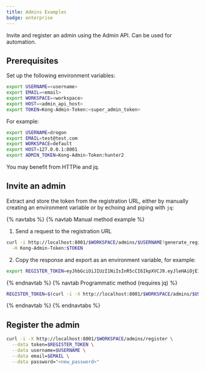 ```yaml
---
title: Admins Examples
badge: enterprise
---
```


Invite and register an admin using the Admin API. Can be used for automation.

## Prerequisites

Set up the following environment variables:

```bash
export USERNAME=<username>
export EMAIL=<email>
export WORKSPACE=<workspace>
export HOST=<admin_api_host>
export TOKEN=Kong-Admin-Token:<super_admin_token>
```

For example:
```bash
export USERNAME=drogon
export EMAIL=test@test.com
export WORKSPACE=default
export HOST=127.0.0.1:8001
export ADMIN_TOKEN=Kong-Admin-Token:hunter2
```

You may benefit from HTTPie and jq.

## Invite an admin

Extract and store the token from the registration URL, either by manually creating an environment variable or by echoing and piping with `jq`:

{% navtabs %}
{% navtab Manual method example %}

1. Send a request to the registration URL
  ```bash
  curl -i http://localhost:8001/$WORKSPACE/admins/$USERNAME?generate_register_url=true \
    -H Kong-Admin-Token:$TOKEN
  ```

2. Copy the response and export as an environment variable, for example:
  ```bash
  export REGISTER_TOKEN=eyJhbGciOiJIUzI1NiIsInR5cCI6IkpXVCJ9.eyJleHAiOjE1NDUwNjc0NjUsImlkIjoiM2IyNzY3MzEtNjIxZC00ZjA3LTk3YTQtZjU1NTg0NmJkZjJjIn0.gujRDi2pX_E7u2zuhYBWD4MoPFKe3axMAq-AUcORg2g
  ```

{% endnavtab %}
{% navtab Programmatic method (requires jq) %}

```bash
REGISTER_TOKEN=$(curl -i -X http://localhost:8001/$WORKSPACE/admins/$USERNAME?generate_register_url=true -H Kong-Admin-Token:$TOKEN | jq .token -r)
```

{% endnavtab %}
{% endnavtabs %}

## Register the admin

```bash
curl -i -X http://localhost:8001/$WORKSPACE/admins/register \
  --data token=$REGISTER_TOKEN \
  --data username=$USERNAME \
  --data email=$EMAIL \
  --data password="<new_password>"
```

